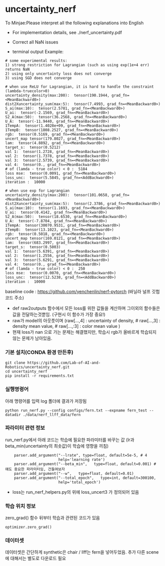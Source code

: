 # uncertainty_nerf
To Minjae:Please interpret all the following explanations into English

* For implementation details, see ./nerf_uncertainty.pdf

* Correct all NaN issues

* terminal output Example:

```
# some experimental results:
1) strong restriction for Lagrangian (such as using exp(1e+4 err) returns NaN
2) using only uncertainty loss does not converge
3) using SGD does not converge

# when use ReLU for Lagrangian, it is hard to handle the constraint (lambda-truecolor>0)
uncertainty_density(max:200):  tensor(190.1944, grad_fn=<MeanBackward0>)
dist2Xuncertainty_sum(max:5):  tensor(7.4993, grad_fn=<MeanBackward0>)
S_ai(max:10):  tensor(2.5781, grad_fn=<MeanBackward0>)
U_ai:  tensor(-2.1569, grad_fn=<MeanBackward0>)
S2_A(max:50):  tensor(36.2568, grad_fn=<MeanBackward0>)
U_A:  tensor(-11.9440, grad_fn=<MeanBackward0>)
1TempA:  tensor(1.4028e+09, grad_fn=<MeanBackward0>)
1TempB:  tensor(1808.2527, grad_fn=<MeanBackward0>)
rgb:  tensor(0.5169, grad_fn=<MeanBackward0>)
uncert_map tensor(179.8027, grad_fn=<MeanBackward0>)
lam:  tensor(4.8892, grad_fn=<MeanBackward0>)
target_s:  tensor(0.5212)
val 1:  tensor(1.2728, grad_fn=<MeanBackward0>)
val 2:  tensor(1.7378, grad_fn=<MeanBackward0>)
val 3:  tensor(2.5739, grad_fn=<MeanBackward0>)
val 4:  tensor(0., grad_fn=<MeanBackward0>)
# of (lamda - true color) < 0 :  5184
loss mse:  tensor(0.0091, grad_fn=<MeanBackward0>)
loss_unc:  tensor(5.5845, grad_fn=<AddBackward0>)
iteration :  10000

# when use exp for Lagrangian
uncertainty_density(max:200):  tensor(101.0658, grad_fn=<MeanBackward0>)
dist2Xuncertainty_sum(max:5):  tensor(2.3786, grad_fn=<MeanBackward0>)
S_ai(max:10):  tensor(1.1693, grad_fn=<MeanBackward0>)
U_ai:  tensor(0.4142, grad_fn=<MeanBackward0>)
S2_A(max:50):  tensor(18.6530, grad_fn=<MeanBackward0>)
U_A:  tensor(-7.8704, grad_fn=<MeanBackward0>)
1TempA:  tensor(30070.9531, grad_fn=<MeanBackward0>)
1TempB:  tensor(13.1023, grad_fn=<MeanBackward0>)
rgb:  tensor(0.5018, grad_fn=<MeanBackward0>)
uncert_map tensor(169.0121, grad_fn=<MeanBackward0>)
lam:  tensor(683.2997, grad_fn=<MeanBackward0>)
target_s:  tensor(0.5003)
val 1:  tensor(5.6391, grad_fn=<MeanBackward0>)
val 2:  tensor(1.2556, grad_fn=<MeanBackward0>)
val 3:  tensor(5.6291, grad_fn=<MeanBackward0>)
val 4:  tensor(0., grad_fn=<MeanBackward0>)
# of (lamda - true color) < 0 :  250
loss mse:  tensor(0.0070, grad_fn=<MeanBackward0>)
loss_unc:  tensor(12.5238, grad_fn=<AddBackward0>)
iteration :  10000

```

baseline code : https://github.com/yenchenlin/nerf-pytorch (바닐라 널프 깃헙코드 주소)





- def raw2outputs 함수에서 모든 loss를 위한 값들을 계산하며 그이외의 함수들은 값을 전달하는것뿐임. (구현시 이 함수가 가장 중요!)
- raw가 model의 아웃풋이며 (raw[...,4] : uncertainty of density, # raw[...,3] : density mean value, # raw[...,:3] : color mean value )
- 현재 loss가 nan 으로 가는 문제는 해결했지만, 학습시 rgb가 올바르게 학습되지 않는 문제가 남아있음.

### 기본 설치(CONDA 환경 만든후)
```
git clone https://github.com/Lab-of-AI-and-Robotics/uncertainty_nerf.git
cd uncertainty_nerf
pip install -r requirements.txt
```

### 실행명령어
아래 명령어를 입력 log 폴더에 결과가 저장됨
```
python run_nerf.py --config configs/fern.txt --expname fern_test --datadir ./data/nerf_llff_data/fern
```

### 파라미터 관련 정보
run_nerf.py에서 아래 코드는 학습에 필요한 파라미터를 바꾸는 값 (lr과 beta_min(uncertainty의 최솟값)이 학습에 영향을 끼침)
```
    parser.add_argument("--lrate", type=float, default=5e-5, # 4 
                        help='learning rate')
    parser.add_argument("--beta_min",   type=float, default=0.001) # 얘도 중요한 파라미터임, 건들여보자
    parser.add_argument("--w",   type=float, default=0.01) 
    parser.add_argument("--total_epoch",   type=int, default=300100, 
                        help='total_epoch')
```

- loss는 run_nerf_helpers.py의 위에 loss_uncert3 가 정의되어 있음


### 학습 위치 정보
zero_grad() 함수 뒤부터 학습과 관련된 코드가 있음
```
optimizer.zero_grad()
```


### 데이터셋
데이터셋은 간단하게 synthetic은 chair / llff는 fern을 넣어두었음. 추가 다른 scene에 대해서는 별도로 다운로드 필요

